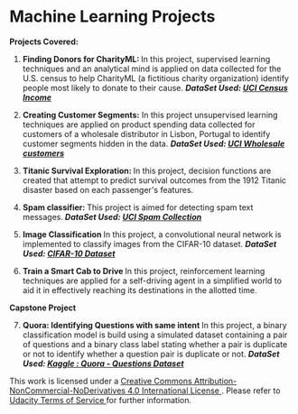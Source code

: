 # Machine Learning Projects

<b>Projects Covered:</b>

1. <b>Finding Donors for CharityML: </b> In this project, supervised learning techniques and an analytical mind is applied on data collected for the U.S. census to help CharityML (a fictitious charity organization) identify people most likely to donate to their cause.
 <b><i> DataSet Used: <a href = "https://archive.ics.uci.edu/ml/datasets/Census+Income" > UCI Census Income </a></i></b>
 
2. <b>Creating Customer Segments:</b> In this project unsupervised learning techniques are applied on product spending data collected for customers of a wholesale distributor in Lisbon, Portugal to identify customer segments hidden in the data. <b><i> DataSet Used: <a href = "https://archive.ics.uci.edu/ml/datasets/Wholesale+customers" > UCI Wholesale customers </a></i></b>

3. <b>Titanic Survival Exploration: </b> In this project, decision functions are created that attempt to predict survival outcomes from the 1912 Titanic disaster based on each passenger's features.

4. <b>Spam classifier: </b> This project is aimed for detecting spam text messages.<b><i> DataSet Used: <a href = "https://archive.ics.uci.edu/ml/datasets/SMS+Spam+Collection" > UCI Spam Collection </a></i></b> 

5. <b>Image Classification </b> In this project, a convolutional neural network is implemented to classify images from the CIFAR-10 dataset. <b> <i> DataSet Used: <a href ="https://www.cs.toronto.edu/~kriz/cifar.html" > CIFAR-10 Dataset </a></i></b>

6. <b> Train a Smart Cab to Drive </b> In this project, reinforcement learning techniques are applied for a self-driving agent in a simplified world to aid it in effectively reaching its destinations in the allotted time.

<b>Capstone Project </b>

7. <b> Quora: Identifying Questions with same intent </b> In this project, a binary classification model is build using a simulated dataset containing a pair of questions and a binary class label stating whether a pair is duplicate or not to identify whether a question pair is duplicate or not.  <b> <i> DataSet Used: <a href ="https://www.kaggle.com/quora/question-pairs-dataset" > Kaggle : Quora - Questions  Dataset</a></i></b>



This work is licensed under a <a href= "https://creativecommons.org/licenses/by-nc-nd/4.0/"> Creative Commons Attribution-NonCommercial-NoDerivatives 4.0 International License </a>. Please refer to <a href="https://www.udacity.com/legal">Udacity Terms of Service </a>for further information.
